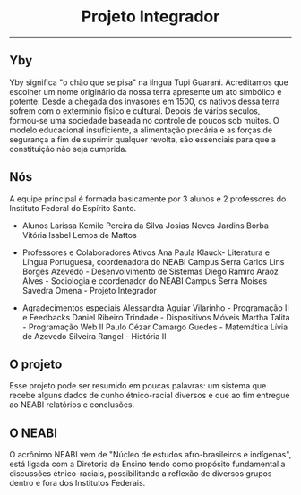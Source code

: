 <h1 align="center">
<br> Projeto Integrador
</h1>

  ------
## Yby
Yby significa "o chão que se pisa" na língua Tupi Guarani. Acreditamos que escolher um nome originário da nossa terra apresente um ato simbólico e potente.
Desde a chegada dos invasores em 1500, os nativos dessa terra sofrem com o extermínio físico e cultural.
Depois de vários séculos, formou-se uma sociedade baseada no controle de poucos sob muitos.
O modelo educacional insuficiente, a alimentação precária e as forças de segurança a fim de suprimir qualquer revolta, são essenciais para que a constituição não seja cumprida.

## Nós
A equipe principal é formada basicamente por 3 alunos e 2 professores do Instituto Federal do Espírito Santo. 

* Alunos 
Larissa Kemile Pereira da Silva
Josias Neves Jardins Borba
Vitória Isabel Lemos de Mattos

* Professores e Colaboradores Ativos
Ana Paula Klauck-  Literatura e Língua Portuguesa, coordenadora do NEABI Campus Serra
Carlos Lins Borges Azevedo - Desenvolvimento de Sistemas 
Diego Ramiro Araoz Alves - Sociologia e coordenador do NEABI Campus Serra
Moises Savedra Omena - Projeto Integrador

* Agradecimentos especiais
Alessandra Aguiar Vilarinho - Programação II e Feedbacks 
Daniel Ribeiro Trindade - Dispositivos Móveis 
Martha Talita - Programação Web II
Paulo Cézar Camargo Guedes - Matemática
Lívia de Azevedo Silveira Rangel - História II

## O projeto
Esse projeto pode ser resumido em poucas palavras: um sistema que recebe alguns dados de cunho étnico-racial diversos e que ao fim entregue ao NEABI relatórios e conclusões.

## O NEABI
O acrônimo NEABI vem de "Núcleo de estudos afro-brasileiros e indígenas", está ligada com a Diretoria de Ensino tendo como propósito fundamental a discussões étnico-raciais, possibilitando a reflexão de diversos grupos dentro e fora dos Institutos Federais.
